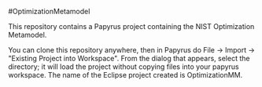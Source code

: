 #OptimizationMetamodel

This repository contains a Papyrus project containing the NIST Optimization Metamodel.

You can clone this repository anywhere, then in Papyrus do File -> Import -> "Existing Project into Workspace".
From the dialog that appears, select the directory; it will load the project without copying files into your papyrus workspace. The name of the Eclipse project created is OptimizationMM.
